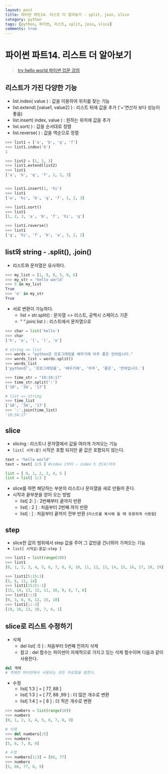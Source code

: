 ```yaml
---
layout: post
title: 파이썬 파트14. 리스트 더 알아보기 - split, join, slice
category: python
tags: [python, 파이썬, 리스트, split, join, slice]
comments: true
---
```

# 파이썬 파트14. 리스트 더 알아보기
> [try hello world 파이썬 입문 강의 ](http://tryhelloworld.co.kr/courses/%ED%8C%8C%EC%9D%B4%EC%8D%AC-%EC%9E%85%EB%AC%B8)      

## 리스트가 가진 다양한 기능
- list.index( value ) : 값을 이용하여 위치를 찾는 기능
- list.extend( [value1, value2] ) : 리스트 뒤에 값을 추가 ('+'연산자 보다 성능이 좋음)
- list.insert( index, value ) : 원하는 위치에 값을 추가
- list.sort( ) : 값을 순서대로 정렬
- list.reverse( ) : 값을 역순으로 정렬

```python
>>> list1 = ['a', 'b', 'q', 'f']
>>> list1.index('b')
1

>>> list2 = [1, 2, 3]
>>> list1.extend(list2)
>>> list1
['a', 'b', 'q', 'f', 1, 2, 3]


>>> list1.insert(1, 'hi')
>>> list1
['a', 'hi', 'b', 'q', 'f', 1, 2, 3]

>>> list1.sort()
>>> list1
[1, 2, 3, 'a', 'b', 'f', 'hi', 'q']

>>> list1.reverse()
>>> list1
['q', 'hi', 'f', 'b', 'a', 3, 2, 1]
```
## list와 string - .split(), .join()
- 리스트와 문자열은 유사하다.

```python
>>> my_list = [1, 9, 8, 5, 0, 6]
>>> my_str = 'hello world'
>>> 5 in my_list
True
>>> 'e' in my_str
True
```

- 서로 변환이 가능하다.
  - list = str.split() : 문자열 => 리스트, 공백시 스페이스 기준
  - " ".join( list ) : 리스트에서 문자열으로

```python
>>> char = list('hello')
>>> char
['h', 'e', 'l', 'l', 'o']

# string => list
>>> words = "python은 프로그래밍을 배우기에 아주 좋은 언어입니다."
>>> words_list = words.split()
>>> words_list
['python은', '프로그래밍을', '배우기에', '아주', '좋은', '언어입니다.']

>>> time_str = "10:34:17"
>>> time_str.split(':')
['10', '34', '17']

# list => string
>>> time_list
['10', '34', '17']
>>> ':'.join(time_list)
'10:34:17'
```

## slice
- slicing : 리스트나 문자열에서 값을 여러개 가져오는 기능
- `list[ 시작:끝]` 시작은 포함 되지만 끝 값은 포함되지 않는다.

```python
text = "hello world"
text = text[ 1:5 ] #index 1부터 ~ index 5 전(4)까지

list = [ 0, 1, 2, 3, 4, 5 ]
list = list[ 1:3 ]
```

- slice를 하면 해당하는 부분의 리스트나 문자열을 새로 만들어 준다.
- 시작과 끝부분을 얻어 오는 방법
  - list[ 2: ] : 2번째부터 끝까지 반환
  - list[ : 2 ] : 처음부터 2번째 까지 반환
  - list[ : ] : 처음부터 끝까지 전부 반환 (`리스트를 복사해 둘 때 유용하게 사용됨`)

## step
- slice한 값의 범위에서 step 값을 주어 그 값만큼 건너뛰어 가져오는 기능
- `list[ 시작값:끝값:step ]`

```python
>>> list1 = list(range(20))
>>> list1
[0, 1, 2, 3, 4, 5, 6, 7, 8, 9, 10, 11, 12, 13, 14, 15, 16, 17, 18, 19]

>>> list1[5:15:3]
[5, 8, 11, 14]
>>> list1[15:5:-1]
[15, 14, 13, 12, 11, 10, 9, 8, 7, 6]
>>> list1[::3]
[0, 3, 6, 9, 12, 15, 18]
>>> list1[::-3]
[19, 16, 13, 10, 7, 4, 1]
```

## slice로 리스트 수정하기

- 삭제
  - del list[ :5 ] : 처음부터 5번째 전까지 삭제
  - 참고 : del 함수는 파이썬이 자체적으로 가지고 있는 삭제 함수이며 다음과 같이 사용한다.

```python
del 객체
# 객체란 파이썬에서 사용되는 모든 자료형을 말한다.
```

- 수정
  - list[ 1:3 ] = [ 77, 88 ]
  - list[ 1:3 ] = [ 77, 88 ,99 ] : 더 많은 개수로 변환
  - list[ 1:4 ] = [ 8 ] : 더 적은 개수로 변환

```python
>>> numbers = list(range(10))
>>> numbers
[0, 1, 2, 3, 4, 5, 6, 7, 8, 9]

# 삭제
>>> del numbers[:5]
>>> numbers
[5, 6, 7, 8, 9]

# 수정
>>> numbers[1:3] = [66, 77]
>>> numbers
[5, 66, 77, 8, 9]
```
